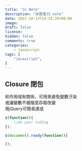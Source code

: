 ```yaml
---
title: "Js Note"
description: "未整理JS note"
date: 2021-10-13T14:53:29+08:00
image: 
draft: false
license: 
hidden: false
comments: true
categories:
    - Javascript
tags: [
    "Javascript",
]
---
```


## Closure 閉包

和作用域有關係，可用來避免變數汙染  
或讓變數不被隨意存取改變  
用jQuery可簡易達成  
```javascript
$(function(){
    //do your coding
});

$(document).ready(function(){

});
```
